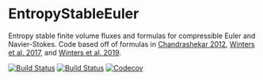 # EntropyStableEuler

Entropy stable finite volume fluxes and formulas for compressible Euler and Navier-Stokes. Code based off of formulas in [Chandrashekar 2012](https://www.cambridge.org/core/journals/communications-in-computational-physics/article/kinetic-energy-preserving-and-entropy-stable-finite-volume-schemes-for-compressible-euler-and-navierstokes-equations/E17BD888A89A5BF4173ACF3879C7D09F), [Winters et al. 2017](https://www.sciencedirect.com/science/article/pii/S0021999116306477), and [Winters et al. 2019](https://link.springer.com/article/10.1007/s10543-019-00789-w).

[![Build Status](https://travis-ci.com/jlchan/EntropyStableEuler.jl.svg?branch=master)](https://travis-ci.com/jlchan/EntropyStableEuler.jl)
[![Build Status](https://ci.appveyor.com/api/projects/status/github/jlchan/EntropyStableEuler.jl?svg=true)](https://ci.appveyor.com/project/jlchan/EntropyStableEuler-jl)
[![Codecov](https://codecov.io/gh/jlchan/EntropyStableEuler.jl/branch/master/graph/badge.svg)](https://codecov.io/gh/jlchan/EntropyStableEuler.jl)
